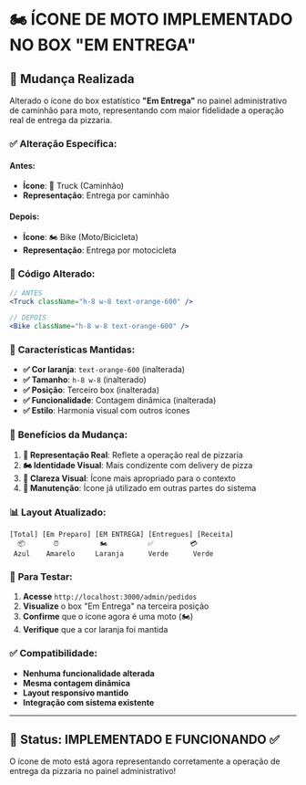 # 🏍️ ÍCONE DE MOTO IMPLEMENTADO NO BOX "EM ENTREGA"

## 🎯 Mudança Realizada

Alterado o ícone do box estatístico **"Em Entrega"** no painel administrativo de caminhão para moto, representando com maior fidelidade a operação real de entrega da pizzaria.

### ✅ **Alteração Específica:**

#### **Antes:**
- **Ícone**: 🚚 Truck (Caminhão)
- **Representação**: Entrega por caminhão

#### **Depois:**
- **Ícone**: 🏍️ Bike (Moto/Bicicleta)
- **Representação**: Entrega por motocicleta

### 🔧 **Código Alterado:**

```jsx
// ANTES
<Truck className="h-8 w-8 text-orange-600" />

// DEPOIS  
<Bike className="h-8 w-8 text-orange-600" />
```

### 🎨 **Características Mantidas:**

- **✅ Cor laranja**: `text-orange-600` (inalterada)
- **✅ Tamanho**: `h-8 w-8` (inalterado)
- **✅ Posição**: Terceiro box (inalterada)
- **✅ Funcionalidade**: Contagem dinâmica (inalterada)
- **✅ Estilo**: Harmonia visual com outros ícones

### 🚀 **Benefícios da Mudança:**

1. **🎯 Representação Real**: Reflete a operação real de pizzaria
2. **🏍️ Identidade Visual**: Mais condizente com delivery de pizza
3. **👀 Clareza Visual**: Ícone mais apropriado para o contexto
4. **🔧 Manutenção**: Ícone já utilizado em outras partes do sistema

### 📊 **Layout Atualizado:**

```
[Total] [Em Preparo] [EM ENTREGA] [Entregues] [Receita]
  📦       ⏰          🏍️          ✅         💳
 Azul    Amarelo     Laranja      Verde      Verde
```

### 🧪 **Para Testar:**

1. **Acesse** `http://localhost:3000/admin/pedidos`
2. **Visualize** o box "Em Entrega" na terceira posição
3. **Confirme** que o ícone agora é uma moto (🏍️)
4. **Verifique** que a cor laranja foi mantida

### ✅ **Compatibilidade:**

- **Nenhuma funcionalidade alterada**
- **Mesma contagem dinâmica**
- **Layout responsivo mantido**
- **Integração com sistema existente**

---

## 🚀 Status: **IMPLEMENTADO E FUNCIONANDO** ✅

O ícone de moto está agora representando corretamente a operação de entrega da pizzaria no painel administrativo! 